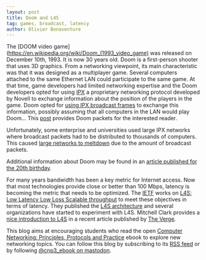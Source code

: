 ```yaml
---
layout: post
title: Doom and L4S
tag: games, broadcast, latency
author: Olivier Bonaventure
---
```


The [DOOM video game](https://en.wikipedia.org/wiki/Doom_(1993_video_game) was released on December 10th, 1993. It is now 30 years old. Doom is a first-person shooter that uses 3D graphics. From a networking viewpoint, its main characteristic was that it was designed as a multiplayer game. Several computers attached to the same Ethernet LAN could participate to the same game. At that time, game developers had limited networking expertise and the Doom developers opted for using [IPX](https://en.wikipedia.org/wiki/Internetwork_Packet_Exchange) a proprietary networking protocol developed by Novell to exchange information about the position of the players in the game. Doom opted for [using IPX broadcast frames](https://doomwiki.org/wiki/Doom_networking_component) to exchange this information, possibly assuming that all computers in the LAN would play Doom... This [post](https://virtuallyfun.com/2013/10/25/doom-ipx-revisited/) provides Doom packets for the interested reader.

Unfortunately, some enterprise and universities used large IPX networks where broadcast packets had to be distributed to thousands of computers. This caused [large networks to meltdown](https://doom.fandom.com/wiki/Doom_in_workplaces) due to the amount of broadcast packets. 

Additional information about Doom may be found in an [article published for the 20th birthday](https://www.techspot.com/news/54974-20-years-of-doom-memories-by-john-romero-john-carmack.html).

For many years bandwidth has been a key metric for Internet access. Now that most technologies provide close or better than 100 Mbps, latency is becoming the metric that needs to be optimized. The [IETF](https://www.ietf.org) works on [L4S: Low Latency Low Loss Scalable throughput](https://datatracker.ietf.org/group/l4s/about/) to meet these objectives in terms of latency. They published the [L4S architecture](https://datatracker.ietf.org/doc/rfc9330/) and several organizations have started to experiment with L4S. Mitchell Clark provides a [nice introduction to L4S](https://www.theverge.com/23655762/l4s-internet-apple-comcast-latency-speed-bandwidth) in a recent article published by [The Verge](https://www.theverge.com).



This blog aims at encouraging students who read the open [Computer Networking: Principles, Protocols and Practice](https://www.computer-networking.info) ebook to explore new networking topics. You can follow this blog by subscribing to its [RSS feed](http://blog.computer-networking.info/feed.xml) or by following [@cnp3_ebook on mastodon](https://mastodon.acm.org/@cnp3_ebook). 